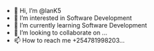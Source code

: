 - 👋 Hi, I’m @lanK5
- 👀 I’m interested in Software Development
- 🌱 I’m currently learning Software Development
- 💞️ I’m looking to collaborate on ...
- 📫 How to reach me +254781998203...

<!---
lanK5/lanK5 is a ✨ special ✨ repository because its `README.md` (this file) appears on your GitHub profile.
You can click the Preview link to take a look at your changes.
--->
